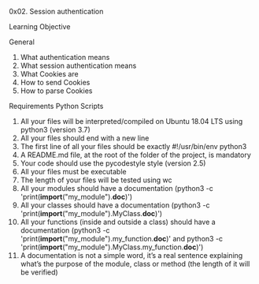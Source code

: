 0x02. Session authentication

Learning Objective

General
1. What authentication means
2. What session authentication means
3. What Cookies are
4. How to send Cookies
5. How to parse Cookies

Requirements
Python Scripts
1. All your files will be interpreted/compiled on Ubuntu 18.04 LTS using python3 (version 3.7)
2. All your files should end with a new line
3. The first line of all your files should be exactly #!/usr/bin/env python3
4. A README.md file, at the root of the folder of the project, is mandatory
5. Your code should use the pycodestyle style (version 2.5)
6. All your files must be executable
7. The length of your files will be tested using wc
8. All your modules should have a documentation (python3 -c 'print(__import__("my_module").__doc__)')
9. All your classes should have a documentation (python3 -c 'print(__import__("my_module").MyClass.__doc__)')
10. All your functions (inside and outside a class) should have a documentation (python3 -c 'print(__import__("my_module").my_function.__doc__)' and python3 -c 'print(__import__("my_module").MyClass.my_function.__doc__)')
11. A documentation is not a simple word, it’s a real sentence explaining what’s the purpose of the module, class or method (the length of it will be verified)

